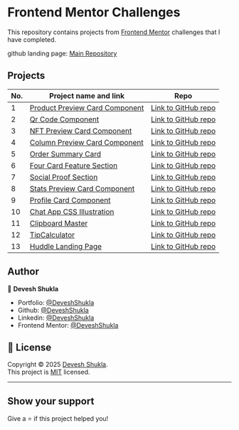 # Frontend Mentor Challenges

This repository contains projects from [Frontend Mentor](https://www.frontendmentor.io/challenges) challenges that I have completed.

github landing page: [Main Repository](https://deveshshukla.github.io/frontendmentor-challenges/)

## Projects

| No. | Project name and link                                                                                                                                                       | Repo                                                                                                                                                 |
| --- | --------------------------------------------------------------------------------------------------------------------------------------------------------------------------- | ---------------------------------------------------------------------------------------------------------------------------------------------------- |
| 1   | [Product Preview Card Component](https://deveshshukla.github.io/frontendmentor-challenges/Challenge-1-Product%20Preview%20Card%20Component/)                                | [Link to GitHub repo](https://github.com/deveshshukla/frontendmentor-challenges/tree/main/Challenge-1-Product%20Preview%20Card%20Component)          |
| 2   | [Qr Code Component](https://deveshshukla.github.io/frontendmentor-challenges/Challenge-2%20Qr%20Code%20Component/)                                                          | [Link to GitHub repo](https://github.com/deveshshukla/frontendmentor-challenges/tree/main/Challenge-2%20Qr%20Code%20Component)                       |
| 3   | [NFT Preview Card Component](https://deveshshukla.github.io/frontendmentor-challenges/Challenge-3%20NFT%20Preview%20Card%20Component/src/index.html)                        | [Link to GitHub repo](https://github.com/deveshshukla/frontendmentor-challenges/tree/main/Challenge-3%20NFT%20Preview%20Card%20Component)            |
| 4   | [Column Preview Card Component](https://deveshshukla.github.io/frontendmentor-challenges/Challenge-4%20Column%20Preview%20Card%20Component/)                                | [Link to GitHub repo](https://github.com/deveshshukla/frontendmentor-challenges/tree/main/Challenge-4%20Column%20Preview%20Card%20Component)         |
| 5   | [Order Summary Card](https://deveshshukla.github.io/frontendmentor-challenges/Challenge-5%20Order%20Summary%20Card/)                                                        | [Link to GitHub repo](https://github.com/deveshshukla/frontendmentor-challenges/tree/main/Challenge-5%20Order%20Summary%20Card)                      |
| 6   | [Four Card Feature Section](https://deveshshukla.github.io/frontendmentor-challenges/Challenge-6%20Four%20Card%20Feature%20Section/)                                        | [Link to GitHub repo](https://github.com/deveshshukla/frontendmentor-challenges/tree/main/Challenge-6%20Four%20Card%20Feature%20Section)             |
| 7   | [Social Proof Section](https://deveshshukla.github.io/frontendmentor-challenges/Challenge-7%20Social%20Proof%20Section/)                                                    | [Link to GitHub repo](https://github.com/deveshshukla/frontendmentor-challenges/tree/main/Challenge-7%20Social%20Proof%20Section)                    |
| 8   | [Stats Preview Card Component](https://deveshshukla.github.io/frontendmentor-challenges/Challenge-8%20Stats%20Preview%20Card%20Component/)                                  | [Link to GitHub repo](https://github.com/deveshshukla/frontendmentor-challenges/tree/main/Challenge-8%20Stats%20Preview%20Card%20Component)          |
| 9   | [Profile Card Component](https://deveshshukla.github.io/frontendmentor-challenges/Challenge-9%20Profile%20Card%20Component/)                                                | [Link to GitHub repo](https://github.com/deveshshukla/frontendmentor-challenges/tree/main/Challenge-9%20Profile%20Card%20Component)                  |
| 10  | [Chat App CSS Illustration](https://deveshshukla.github.io/frontendmentor-challenges/Challenge-10%20Chat%20App%20CSS%20Illustration/)                                       | [Link to GitHub repo](https://github.com/deveshshukla/frontendmentor-challenges/tree/main/Challenge-10%20Chat%20App%20CSS%20Illustration)            |
| 11  | [Clipboard Master](https://deveshshukla.github.io/frontendmentor-challenges/Challenge-11%20Clipboard%20Master/)                                                             | [Link to GitHub repo](https://github.com/deveshshukla/frontendmentor-challenges/tree/main/Challenge-11%20Clipboard%20Master)                         |
| 12  | [TipCalculator](https://deveshshukla.github.io/frontendmentor-challenges/Challenge-12%20TipCalculator/)                                                                     | [Link to GitHub repo](https://github.com/deveshshukla/frontendmentor-challenges/tree/main/Challenge-12%20TipCalculator)                              |
| 13  | [Huddle Landing Page](https://deveshshukla.github.io/frontendmentor-challenges/Challenge-13%20Huddle%20Landing%20Page)                                                      | [Link to GitHub repo](https://github.com/deveshshukla/frontendmentor-challenges/tree/main/Challenge-13%20Huddle%20Landing%20Page)                    |

## Author

👤 **Devesh Shukla**

- Portfolio: [@DeveshShukla](#)
- Github: [@DeveshShukla](https://github.com/deveshshukla)
- Linkedin: [@DeveshShukla](https://www.linkedin.com/in/devesh-kumar-shukla/)
- Frontend Mentor: [@DeveshShukla](https://www.frontendmentor.io/profile/deveshshukla/)

## 📝 License

Copyright © 2025 [Devesh Shukla](https://github.com/deveshshukla).<br />
This project is [MIT](https://github.com/deveshshukla/frontendmentor-challenges/blob/main/LICENSE) licensed.

---

## Show your support

Give a ⭐️ if this project helped you!

